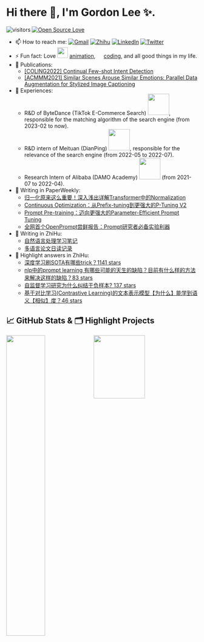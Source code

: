 # Hi there 👋, I'm Gordon Lee ✨.

![visitors](https://visitor-badge.laobi.icu/badge?page_id=doragd.doragd)
[![Open Source Love](https://badges.frapsoft.com/os/v1/open-source.svg?v=102)](https://github.com/ellerbrock/open-source-badge/)

- 📫 How to reach me: [![Gmail](https://img.shields.io/badge/Gmail-D14836?style=&logo=gmail&logoColor=white)](mailto:guodun.li@gmail.com)  [![Zhihu](https://img.shields.io/badge/Zhihu-3982f7?style=&logo=zhihu&logoColor=white)](https://www.zhihu.com/people/gordon-lee)  [![LinkedIn](https://img.shields.io/badge/LinkedIn-2d64bc?style=&logo=linkedin&logoColor=white)](https://www.linkedin.com/in/guodun-li/)  [![Twitter](https://img.shields.io/badge/Twitter-4a99e9?style=&logo=twitter&logoColor=white)](https://twitter.com/redoragd)
- ⚡ Fun fact: Love <img src="https://cdn.jsdelivr.net/gh/doragd/doragd/imgs/bilibili_logo.svg" style="width: 2em;"> [animation](https://space.bilibili.com/37310586/bangumi), <img src="https://cdn.jsdelivr.net/gh/doragd/doragd/imgs/github_logo.svg" style="width: 1em;"> [coding](https://github.com/doragd), and all good things in my life.
- 🙈 Publications: 
    - [[COLING2022] Continual Few-shot Intent Detection](https://aclanthology.org/2022.coling-1.26)
    - [[ACMMM2021] Similar Scenes Arouse Similar Emotions: Parallel Data Augmentation for Stylized Image Captioning](https://dl.acm.org/doi/10.1145/3474085.3475662)
- 🌾 Experiences:
    - R&D of ByteDance (TikTok E-Commerce Search) <img src="https://cdn.jsdelivr.net/gh/doragd/doragd/imgs/bytedance_logo.svg" style="width: 4em;">, responsible for the matching algorithm of the search engine (from 2023-02 to now). 
    - R&D intern of Meituan (DianPing) <img src="https://cdn.jsdelivr.net/gh/doragd/doragd/imgs/meituan_logo.svg" style="width: 4em;">, responsible for the relevance of the search engine (from 2022-05 to 2022-07). 
    - Research Intern of Alibaba (DAMO Academy) <img src="https://cdn.jsdelivr.net/gh/doragd/doragd/imgs/alibaba_logo.svg" style="width: 4em;"> (from 2021-07 to 2022-04).
- 📝 Writing in PaperWeekly: 
    - [归一化原来这么重要！深入浅出详解Transformer中的Normalization](https://mp.weixin.qq.com/s/n_twT43ZmQrkBKkAxOKa-Q)
    - [Continuous Optimization：从Prefix-tuning到更强大的P-Tuning V2](https://mp.weixin.qq.com/s/fzLkH3RoNRn0osmYtkCPyw)
    - [Prompt Pre-training：迈向更强大的Parameter-Efficient Prompt Tuning](https://mp.weixin.qq.com/s/BErCbbX9nhrp97yUcFN-qQ)
    - [全网首个OpenPrompt尝鲜报告：Prompt研究者必备实验利器](https://mp.weixin.qq.com/s/UfvRqgwf6GZHbeR2YgKZcg)
- 📝 Writing in ZhiHu:
    - [自然语言处理学习笔记](https://www.zhihu.com/column/doragd)
    - [多语言论文日读记录](https://www.zhihu.com/column/c_1421961460158861312) 
- 📝 Highlight answers in ZhiHu:
    - [深度学习刷SOTA有哪些trick？1141 stars](https://www.zhihu.com/question/540433389/answer/2549775065)
    - [nlp中的prompt learning 有哪些可能的天生的缺陷？目前有什么样的方法来解决这样的缺陷？83 stars](https://www.zhihu.com/question/508658141/answer/2298447936)
    - [自监督学习研究为什么纠结于负样本? 137 stars](https://www.zhihu.com/question/481582082/answer/2296670617)
    - [基于对比学习(Contrastive Learning)的文本表示模型【为什么】能学到语义【相似】度？46 stars](https://www.zhihu.com/question/480187938/answer/2095359870)
    
## &#x1f4c8; GitHub Stats & 🗂️ Highlight Projects

<a href="https://github.com/doragd">
    <img align="left" width="45%" src="https://github-readme-stats.vercel.app/api?username=doragd&theme=nightowl&show_icons=true" />
</a>

<!-- <a href="https://github.com/doragd">
    <img width="47.27%" src="https://github-readme-stats.vercel.app/api/pin/?username=doragd&repo=Chinese-Chatbot-PyTorch-Implementation&theme=tokyonight&show_icons=true" />
</a> -->

<a href="https://github.com/doragd">
    <img width="51.85%" height="166px" src="https://github-readme-stats.vercel.app/api/pin/?username=MLNLP-World&repo=AI-Paper-collector&theme=tokyonight&show_icons=true" />
</a>
